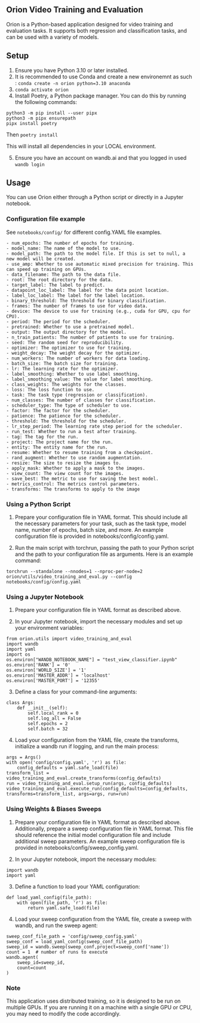 ## Orion Video Training and Evaluation

Orion is a Python-based application designed for video training and evaluation tasks. It supports both regression and classification tasks, and can be used with a variety of models.

## Setup

1. Ensure you have Python 3.10 or later installed.
1. It is recommended to use Conda and create a new environemnt as such : `conda create -n orion python=3.10 anaconda`
1. `conda activate orion`
1. Install Poetry, a Python package manager. You can do this by running the following commands:

`python3 -m pip install --user pipx` <br>
`python3 -m pipx ensurepath`<br>
`pipx install poetry`

Then `poetry install`

This will install all dependencies in your LOCAL environment.

5. Ensure you have an account on wandb.ai and that you logged in used `wandb login`

## Usage

You can use Orion either through a Python script or directly in a Jupyter notebook.

### Configuration file example

See `notebooks/config/` for different config.YAML file examples.

```
- num_epochs: The number of epochs for training.
- model_name: The name of the model to use.
- model_path: The path to the model file. If this is set to null, a new model will be created.
- use_amp: Whether to use automatic mixed precision for training. This can speed up training on GPUs.
- data_filename: The path to the data file.
- root: The root directory for the data.
- target_label: The label to predict.
- datapoint_loc_label: The label for the data point location.
- label_loc_label: The label for the label location.
- binary_threshold: The threshold for binary classification.
- frames: The number of frames to use for video data.
- device: The device to use for training (e.g., cuda for GPU, cpu for CPU).
- period: The period for the scheduler.
- pretrained: Whether to use a pretrained model.
- output: The output directory for the model.
- n_train_patients: The number of patients to use for training.
- seed: The random seed for reproducibility.
- optimizer: The optimizer to use for training.
- weight_decay: The weight decay for the optimizer.
- num_workers: The number of workers for data loading.
- batch_size: The batch size for training.
- lr: The learning rate for the optimizer.
- label_smoothing: Whether to use label smoothing.
- label_smoothing_value: The value for label smoothing.
- class_weights: The weights for the classes.
- loss: The loss function to use.
- task: The task type (regression or classification).
- num_classes: The number of classes for classification.
- scheduler_type: The type of scheduler to use.
- factor: The factor for the scheduler.
- patience: The patience for the scheduler.
- threshold: The threshold for the scheduler.
- lr_step_period: The learning rate step period for the scheduler.
- run_test: Whether to run a test after training.
- tag: The tag for the run.
- project: The project name for the run.
- entity: The entity name for the run.
- resume: Whether to resume training from a checkpoint.
- rand_augment: Whether to use random augmentation.
- resize: The size to resize the images to.
- apply_mask: Whether to apply a mask to the images.
- view_count: The view count for the images.
- save_best: The metric to use for saving the best model.
- metrics_control: The metrics control parameters.
- transforms: The transforms to apply to the image
```

### Using a Python Script

1. Prepare your configuration file in YAML format. This should include all the necessary parameters for your task, such as the task type, model name, number of epochs, batch size, and more. An example configuration file is provided in notebooks/config/config.yaml.

1. Run the main script with torchrun, passing the path to your Python script and the path to your configuration file as arguments. Here is an example command:

`torchrun --standalone --nnodes=1 --nproc-per-node=2 orion/utils/video_training_and_eval.py --config notebooks/config/config.yaml`

### Using a Jupyter Notebook

1. Prepare your configuration file in YAML format as described above.

1. In your Jupyter notebook, import the necessary modules and set up your environment variables:

```
from orion.utils import video_training_and_eval
import wandb
import yaml
import os
os.environ["WANDB_NOTEBOOK_NAME"] = "test_view_classifier.ipynb"
os.environ['RANK'] = '0'
os.environ['WORLD_SIZE'] = '1'
os.environ['MASTER_ADDR'] = 'localhost'
os.environ['MASTER_PORT'] = '12355'
```

3. Define a class for your command-line arguments:

```
class Args:
    def __init__(self):
        self.local_rank = 0
        self.log_all = False
        self.epochs = 2
        self.batch = 32
```

4. Load your configuration from the YAML file, create the transforms, initialize a wandb run if logging, and run the main process:

```
args = Args()
with open('config/config.yaml', 'r') as file:
    config_defaults = yaml.safe_load(file)
transform_list = video_training_and_eval.create_transforms(config_defaults)
run = video_training_and_eval.setup_run(args, config_defaults)
video_training_and_eval.execute_run(config_defaults=config_defaults, transforms=transform_list, args=args, run=run)
```

### Using Weights & Biases Sweeps

1. Prepare your configuration file in YAML format as described above. Additionally, prepare a sweep configuration file in YAML format. This file should reference the initial model configuration file and include additional sweep parameters. An example sweep configuration file is provided in notebooks/config/sweep_config.yaml.

1. In your Jupyter notebook, import the necessary modules:

```
import wandb
import yaml
```

3. Define a function to load your YAML configuration:

```
def load_yaml_config(file_path):
    with open(file_path, 'r') as file:
        return yaml.safe_load(file)
```

4. Load your sweep configuration from the YAML file, create a sweep with wandb, and run the sweep agent:

```
sweep_conf_file_path = 'config/sweep_config.yaml'
sweep_conf = load_yaml_config(sweep_conf_file_path)
sweep_id = wandb.sweep(sweep_conf,project=sweep_conf['name'])
count = 1  # number of runs to execute
wandb.agent(
    sweep_id=sweep_id,
    count=count
)
```

### Note

This application uses distributed training, so it is designed to be run on multiple GPUs. If you are running it on a machine with a single GPU or CPU, you may need to modify the code accordingly.
